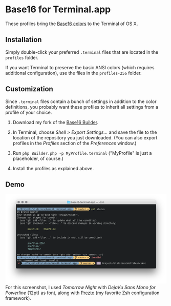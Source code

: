 # Base16 for Terminal.app

These profiles bring the [Base16 colors](https://github.com/chriskempson/base16) to the Terminal of OS X.

## Installation

Simply double-click your preferred `.terminal` files that are located in the `profiles` folder.

If you want Terminal to preserve the basic ANSI colors (which requires additional configuration), use the files in the `profiles-256` folder.

## Customization

Since `.terminal` files contain a bunch of settings in addition to the color definitions, you probably want these profiles to inherit all settings from a profile of your choice.

1. Download my fork of the [Base16 Builder](https://github.com/vbwx/base16-builder-php).

2. In Terminal, choose *Shell > Export Settings&hellip;* and save the file to the location of the repository you just downloaded. (You can also export profiles in the *Profiles* section of the *Preferences* window.)

3. Run `php Builder.php -p MyProfile.terminal` ("MyProfile" is just a placeholder, of course.)

4. Install the profiles as explained above.

## Demo

![Tomorrow Night profile](assets/tomorrow-night.png)
For this screenshot, I used *Tomorrow Night* with *DejaVu Sans Mono for Powerline* (12pt) as font, along with [Prezto](https://github.com/vbwx/prezto) (my favorite Zsh configuration framework).
